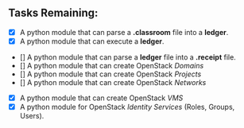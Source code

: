 ## Tasks Remaining:
- [x] A python module that can parse a **.classroom** file into a **ledger**.
- [x] A python module that can execute a **ledger**.
- [] A python module that can parse a **ledger** file into a **.receipt** file.
- [] A python module that can create OpenStack _Domains_ 
- [] A python module that can create OpenStack _Projects_
- [] A python module that can create OpenStack _Networks_
- [x] A python module that can create OpenStack _VMS_
- [x] A python module for OpenStack _Identity Services_ (Roles, Groups, Users).